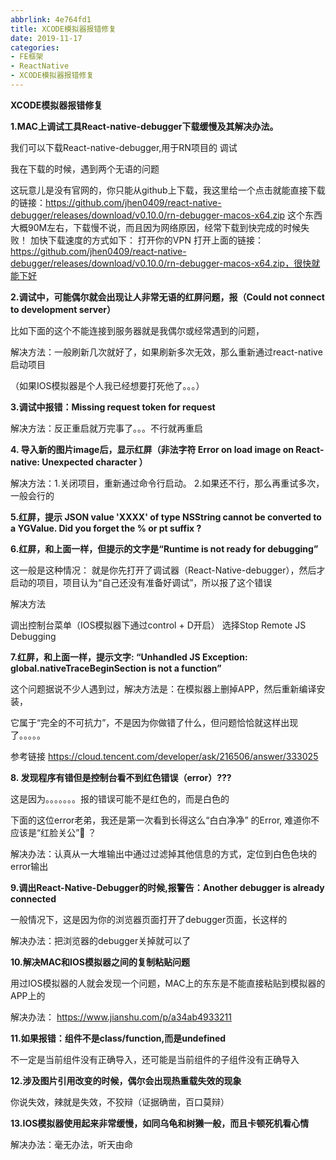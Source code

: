 ```yaml
---
abbrlink: 4e764fd1
title: XCODE模拟器报错修复
date: 2019-11-17
categories: 
- FE框架 
- ReactNative
- XCODE模拟器报错修复
---
```


<strong class='old-blog'>XCODE模拟器报错修复</strong>

<!-- # `XCODE模拟器报错修复` -->

**1.MAC上调试工具React-native-debugger下载缓慢及其解决办法。**

我们可以下载React-native-debugger,用于RN项目的 调试

我在下载的时候，遇到两个无语的问题

这玩意儿是没有官网的，你只能从github上下载，我这里给一个点击就能直接下载的链接：https://github.com/jhen0409/react-native-debugger/releases/download/v0.10.0/rn-debugger-macos-x64.zip
这个东西大概90M左右，下载慢不说，而且因为网络原因，经常下载到快完成的时候失败！ 加快下载速度的方式如下：
打开你的VPN
打开上面的链接：https://github.com/jhen0409/react-native-debugger/releases/download/v0.10.0/rn-debugger-macos-x64.zip，很快就能下好

**2.调试中，可能偶尔就会出现让人非常无语的红屏问题，报（Could not connect to development server）**

比如下面的这个不能连接到服务器就是我偶尔或经常遇到的问题，

解决方法：一般刷新几次就好了，如果刷新多次无效，那么重新通过react-native启动项目

（如果IOS模拟器是个人我已经想要打死他了。。。）

**3.调试中报错：Missing request token for request**

解决方法：反正重启就万完事了。。。不行就再重启

**4. 导入新的图片image后，显示红屏（非法字符 Error on load image on React-native: Unexpected character ）**

解决方法：1.关闭项目，重新通过命令行启动。 2.如果还不行，那么再重试多次，一般会行的


**5.红屏，提示 JSON value 'XXXX'  of type NSString cannot be converted to  a YGValue. Did you forget the % or pt suffix ?**

**6.红屏，和上面一样，但提示的文字是“Runtime is not ready for debugging”**

这一般是这种情况： 就是你先打开了调试器（React-Native-debugger），然后才启动的项目，项目认为“自己还没有准备好调试”，所以报了这个错误

解决方法

调出控制台菜单（IOS模拟器下通过control + D开启）
选择Stop Remote JS Debugging


**7.红屏，和上面一样，提示文字: “Unhandled JS Exception:  global.nativeTraceBeginSection is not a function”**

这个问题据说不少人遇到过，解决方法是：在模拟器上删掉APP，然后重新编译安装，

它属于“完全的不可抗力”，不是因为你做错了什么，但问题恰恰就这样出现了。。。。。

参考链接 https://cloud.tencent.com/developer/ask/216506/answer/333025

**8. 发现程序有错但是控制台看不到红色错误（error）???**

这是因为。。。。。。。报的错误可能不是红色的，而是白色的

下面的这位error老弟，我还是第一次看到长得这么“白白净净” 的Error, 难道你不应该是“红脸关公”🐎 ？


解决办法：认真从一大堆输出中通过过滤掉其他信息的方式，定位到白色色块的error输出

 
**9.调出React-Native-Debugger的时候,报警告：Another debugger is already connected**

一般情况下，这是因为你的浏览器页面打开了debugger页面，长这样的

解决办法：把浏览器的debugger关掉就可以了

 
**10.解决MAC和IOS模拟器之间的复制粘贴问题**

用过IOS模拟器的人就会发现一个问题，MAC上的东东是不能直接粘贴到模拟器的APP上的

解决办法： https://www.jianshu.com/p/a34ab4933211

 
**11.如果报错：组件不是class/function,而是undefined**

不一定是当前组件没有正确导入，还可能是当前组件的子组件没有正确导入

 
**12.涉及图片引用改变的时候，偶尔会出现热重载失效的现象**

你说失效，辣就是失效，不狡辩（证据确凿，百口莫辩）

**13.IOS模拟器使用起来非常缓慢，如同乌龟和树獭一般，而且卡顿死机看心情**

解决办法：毫无办法，听天由命
